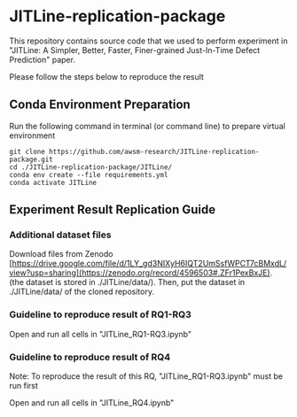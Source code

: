 
# JITLine-replication-package

  

This repository contains source code that we used to perform experiment in "JITLine: A Simpler, Better, Faster, Finer-grained Just-In-Time Defect Prediction" paper.


Please follow the steps below to reproduce the result

## Conda Environment Preparation

Run the following command in terminal (or command line) to prepare virtual environment

    git clone https://github.com/awsm-research/JITLine-replication-package.git
    cd ./JITLine-replication-package/JITLine/
    conda env create --file requirements.yml
    conda activate JITLine

## Experiment Result Replication Guide

### Additional dataset files

Download files from Zenodo [https://drive.google.com/file/d/1LY_gd3NIXyH6IQT2UmSsfWPCT7cBMxdL/view?usp=sharing](https://zenodo.org/record/4596503#.ZFr1PexBxJE). (the dataset is stored in ./JITLine/data/). Then, put the dataset in ./JITLine/data/ of the cloned repository.

### Guideline to reproduce result of RQ1-RQ3

Open and run all cells in "JITLine_RQ1-RQ3.ipynb"  

### Guideline to reproduce result of RQ4

Note: To reproduce the result of this RQ, "JITLine_RQ1-RQ3.ipynb" must be run first

Open and run all cells in "JITLine_RQ4.ipynb" 
